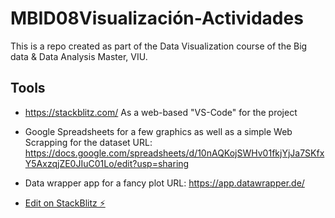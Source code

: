# MBID08Visualización-Actividades
This is a repo created as part of the Data Visualization course of the Big data & Data Analysis Master, VIU.

## Tools
* https://stackblitz.com/ As a web-based "VS-Code" for the project
* Google Spreadsheets for a few graphics as well as a simple Web Scrapping for the dataset URL: https://docs.google.com/spreadsheets/d/10nAQKojSWHv01fkjYjJa7SKfxY5AxzqjZE0JIuC01Lo/edit?usp=sharing
* Data wrapper app for a fancy plot URL: https://app.datawrapper.de/

* [Edit on StackBlitz ⚡️](https://stackblitz.com/edit/js-srawaj)
